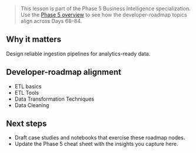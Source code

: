 > This lesson is part of the Phase 5 Business Intelligence specialization. Use the [Phase 5 overview](https://github.com/saint2706/Coding-For-MBA/blob/main/docs/bi-curriculum.md) to see how the developer-roadmap topics align across Days 68–84.

## Why it matters

Design reliable ingestion pipelines for analytics-ready data.

## Developer-roadmap alignment

- ETL basics
- ETL Tools
- Data Transformation Techniques
- Data Cleaning

## Next steps

- Draft case studies and notebooks that exercise these roadmap nodes.
- Update the Phase 5 cheat sheet with the insights you capture here.